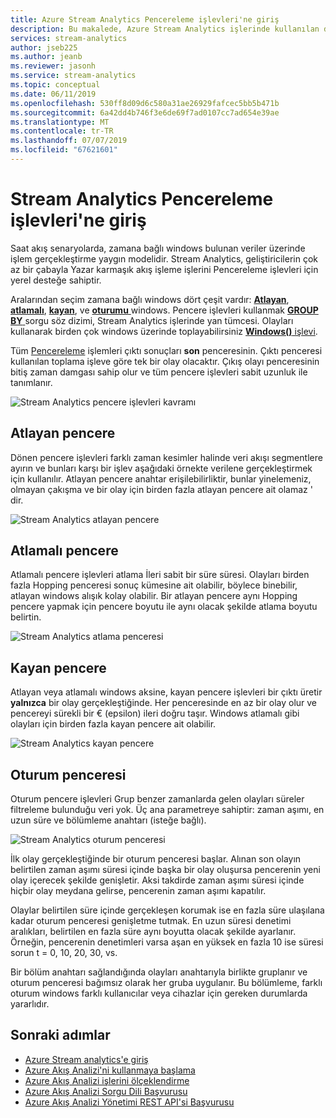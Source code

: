 ```yaml
---
title: Azure Stream Analytics Pencereleme işlevleri'ne giriş
description: Bu makalede, Azure Stream Analytics işlerinde kullanılan dört Pencereleme işlevleri (atlayan atlamalı, kayan, oturumu) açıklanmaktadır.
services: stream-analytics
author: jseb225
ms.author: jeanb
ms.reviewer: jasonh
ms.service: stream-analytics
ms.topic: conceptual
ms.date: 06/11/2019
ms.openlocfilehash: 530ff8d09d6c580a31ae26929fafcec5bb5b471b
ms.sourcegitcommit: 6a42dd4b746f3e6de69f7ad0107cc7ad654e39ae
ms.translationtype: MT
ms.contentlocale: tr-TR
ms.lasthandoff: 07/07/2019
ms.locfileid: "67621601"
---
```

# <a name="introduction-to-stream-analytics-windowing-functions"></a>Stream Analytics Pencereleme işlevleri'ne giriş

Saat akış senaryolarda, zamana bağlı windows bulunan veriler üzerinde işlem gerçekleştirme yaygın modelidir. Stream Analytics, geliştiricilerin çok az bir çabayla Yazar karmaşık akış işleme işlerini Pencereleme işlevleri için yerel desteğe sahiptir.

Aralarından seçim zamana bağlı windows dört çeşit vardır: [**Atlayan**](https://docs.microsoft.com/stream-analytics-query/tumbling-window-azure-stream-analytics), [ **atlamalı**](https://docs.microsoft.com/stream-analytics-query/hopping-window-azure-stream-analytics), [ **kayan**](https://docs.microsoft.com/stream-analytics-query/sliding-window-azure-stream-analytics), ve [ **oturumu**  ](https://docs.microsoft.com/stream-analytics-query/session-window-azure-stream-analytics) windows.  Pencere işlevleri kullanmak [ **GROUP BY** ](https://docs.microsoft.com/stream-analytics-query/group-by-azure-stream-analytics) sorgu söz dizimi, Stream Analytics işlerinde yan tümcesi. Olayları kullanarak birden çok windows üzerinde toplayabilirsiniz [ **Windows()** işlevi](https://docs.microsoft.com/stream-analytics-query/windows-azure-stream-analytics).

Tüm [Pencereleme](https://docs.microsoft.com/stream-analytics-query/windowing-azure-stream-analytics) işlemleri çıktı sonuçları **son** penceresinin. Çıktı penceresi kullanılan toplama işleve göre tek bir olay olacaktır. Çıkış olayı penceresinin bitiş zaman damgası sahip olur ve tüm pencere işlevleri sabit uzunluk ile tanımlanır. 

![Stream Analytics pencere işlevleri kavramı](media/stream-analytics-window-functions/stream-analytics-window-functions-conceptual.png)

## <a name="tumbling-window"></a>Atlayan pencere
Dönen pencere işlevleri farklı zaman kesimler halinde veri akışı segmentlere ayırın ve bunları karşı bir işlev aşağıdaki örnekte verilene gerçekleştirmek için kullanılır. Atlayan pencere anahtar erişilebilirliktir, bunlar yinelemeniz, olmayan çakışma ve bir olay için birden fazla atlayan pencere ait olamaz ' dir.

![Stream Analytics atlayan pencere](media/stream-analytics-window-functions/stream-analytics-window-functions-tumbling-intro.png)

## <a name="hopping-window"></a>Atlamalı pencere
Atlamalı pencere işlevleri atlama İleri sabit bir süre süresi. Olayları birden fazla Hopping penceresi sonuç kümesine ait olabilir, böylece binebilir, atlayan windows alışık kolay olabilir. Bir atlayan pencere aynı Hopping pencere yapmak için pencere boyutu ile aynı olacak şekilde atlama boyutu belirtin. 

![Stream Analytics atlama penceresi](media/stream-analytics-window-functions/stream-analytics-window-functions-hopping-intro.png)

## <a name="sliding-window"></a>Kayan pencere
Atlayan veya atlamalı windows aksine, kayan pencere işlevleri bir çıktı üretir **yalnızca** bir olay gerçekleştiğinde. Her penceresinde en az bir olay olur ve pencereyi sürekli bir € (epsilon) ileri doğru taşır. Windows atlamalı gibi olayları için birden fazla kayan pencere ait olabilir.

![Stream Analytics kayan pencere](media/stream-analytics-window-functions/stream-analytics-window-functions-sliding-intro.png)

## <a name="session-window"></a>Oturum penceresi
Oturum pencere işlevleri Grup benzer zamanlarda gelen olayları süreler filtreleme bulunduğu veri yok. Üç ana parametreye sahiptir: zaman aşımı, en uzun süre ve bölümleme anahtarı (isteğe bağlı).

![Stream Analytics oturum penceresi](media/stream-analytics-window-functions/stream-analytics-window-functions-session-intro.png)

İlk olay gerçekleştiğinde bir oturum penceresi başlar. Alınan son olayın belirtilen zaman aşımı süresi içinde başka bir olay oluşursa pencerenin yeni olay içerecek şekilde genişletir. Aksi takdirde zaman aşımı süresi içinde hiçbir olay meydana gelirse, pencerenin zaman aşımı kapatılır.

Olaylar belirtilen süre içinde gerçekleşen korumak ise en fazla süre ulaşılana kadar oturum penceresi genişletme tutmak. En uzun süresi denetimi aralıkları, belirtilen en fazla süre aynı boyutta olacak şekilde ayarlanır. Örneğin, pencerenin denetimleri varsa aşan en yüksek en fazla 10 ise süresi sorun t = 0, 10, 20, 30, vs.

Bir bölüm anahtarı sağlandığında olayları anahtarıyla birlikte gruplanır ve oturum penceresi bağımsız olarak her gruba uygulanır. Bu bölümleme, farklı oturum windows farklı kullanıcılar veya cihazlar için gereken durumlarda yararlıdır.


## <a name="next-steps"></a>Sonraki adımlar
* [Azure Stream analytics'e giriş](stream-analytics-introduction.md)
* [Azure Akış Analizi'ni kullanmaya başlama](stream-analytics-real-time-fraud-detection.md)
* [Azure Akış Analizi işlerini ölçeklendirme](stream-analytics-scale-jobs.md)
* [Azure Akış Analizi Sorgu Dili Başvurusu](https://docs.microsoft.com/stream-analytics-query/stream-analytics-query-language-reference)
* [Azure Akış Analizi Yönetimi REST API'si Başvurusu](https://msdn.microsoft.com/library/azure/dn835031.aspx)

